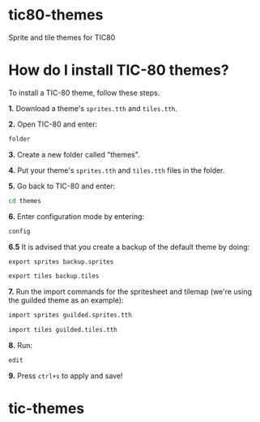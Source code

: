# tic80-themes
Sprite and tile themes for TIC80

# How do I install TIC-80 themes?
To install a TIC-80 theme, follow these steps.

**1.** Download a theme's `sprites.tth` and `tiles.tth`.

**2.** Open TIC-80 and enter:
```cmd
folder
```

**3.** Create a new folder called "themes".

**4.** Put your theme's `sprites.tth` and `tiles.tth` files in the folder.

**5.** Go back to TIC-80 and enter:
```cmd
cd themes
```

**6.** Enter configuration mode by entering:
```cmd
config
```

**6.5** It is advised that you create a backup of the default theme by doing:
```cmd
export sprites backup.sprites
```
```cmd
export tiles backup.tiles
```

**7.** Run the import commands for the spritesheet and tilemap (we're using the guilded theme as an example):
```cmd
import sprites guilded.sprites.tth
```
```cmd
import tiles guilded.tiles.tth
```

**8.** Run:
```cmd
edit
```

**9.** Press `ctrl+s` to apply and save!
# tic-themes
 
